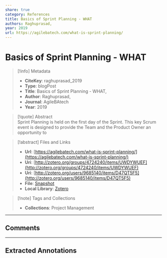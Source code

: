 ```yaml
---
share: true
category: References
title: Basics of Sprint Planning - WHAT
authors: Raghuprasad,
year: 2019
url: https://agilebatech.com/what-is-sprint-planning/
---
```

  
# Basics of Sprint Planning - WHAT  
  
> [!info] Metadata  
> - **CiteKey**: raghuprasad_2019  
> - **Type**: blogPost  
> - **Title**: Basics of Sprint Planning - WHAT,   
> - **Author**: Raghuprasad,  
> - **Journal**: AgileBAtech   
> - **Year**: 2019   
  
> [!quote] Abstract  
> Sprint Planning is held on the first day of the Sprint. This key Scrum event is designed to provide the Team and the Product Owner an opportunity to  
  
> [!abstract] Files and Links  
> - **Url**: [https://agilebatech.com/what-is-sprint-planning/](https://agilebatech.com/what-is-sprint-planning/)  
> - **Uri**: [http://zotero.org/groups/4724240/items/UWDYWUEF](http://zotero.org/groups/4724240/items/UWDYWUEF)  
> - **Uri**: [http://zotero.org/users/9685140/items/D47QT5F5](http://zotero.org/users/9685140/items/D47QT5F5)  
> - **File**: [Snapshot](file:///Users/jan/Zotero/storage/HMHENKD8/what-is-sprint-planning.html)  
> - **Local Library**: [Zotero]((zotero://select/library/items/D47QT5F5))  
  
> [!note] Tags and Collections  
> - **Collections**: Project Management  
  
----  
  
## Comments  
  
  
  
----  
  
## Extracted Annotations  
  
